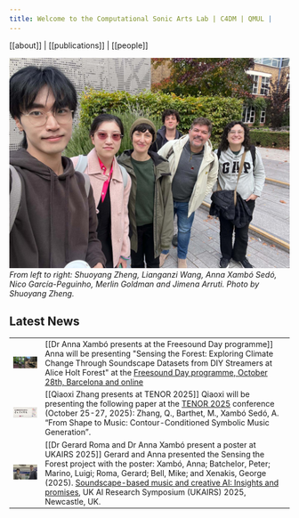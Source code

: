 ```yaml
---
title: Welcome to the Computational Sonic Arts Lab | C4DM | QMUL |
---
```


[[about]] | [[publications]] | [[people]] 

![](img/C4DM-CSAL-20251016-photo-by-Shuoyang-Zheng.jpg)
*From left to right: Shuoyang Zheng, Lianganzi Wang, Anna Xambó Sedó, Nico García-Peguinho, Merlin Goldman and Jimena Arruti. Photo by Shuoyang Zheng.*
## Latest News

|                                                                                    |                                                                                                                                                                                                                                                                                                                                                                                                                                                                                                               |
| ---------------------------------------------------------------------------------- | ------------------------------------------------------------------------------------------------------------------------------------------------------------------------------------------------------------------------------------------------------------------------------------------------------------------------------------------------------------------------------------------------------------------------------------------------------------------------------------------------------------- |
| <img src="img/streamers.jpg" width="350" />                                        | [[Dr Anna Xambó presents at the Freesound Day programme]] Anna will be presenting "Sensing the Forest: Exploring Climate Change Through Soundscape Datasets from DIY Streamers at Alice Holt Forest" at the [Freesound Day programme, October 28th, Barcelona and online](https://blog.freesound.org/?p=2290)                                                                                                                                                                                                 |
| <img src="img/tenor2025.jpg" width="350" />                                        | [[Qiaoxi Zhang presents at TENOR 2025]] Qiaoxi will be presenting the following paper at the [TENOR 2025](https://zhuanti.ccom.edu.cn/tenorbjen/index.htm) conference (October 25-27, 2025): Zhang, Q., Barthet, M., Xambó Sedó, A. “From Shape to Music: Contour-Conditioned Symbolic Music Generation”.                                                                                                                                                                                                    |
| <img src="img/20250909_UKAIRS_StF_project_AnnaXambo_GerardRoma.jpg" width="350" /> | [[Dr Gerard Roma and Dr Anna Xambó present a poster at UKAIRS 2025]] Gerard and Anna presented the Sensing the Forest project with the poster: Xambó, Anna; Batchelor, Peter; Marino, Luigi; Roma, Gerard; Bell, Mike; and Xenakis, George (2025). [Soundscape-based music and creative AI: Insights and promises](https://qmro.qmul.ac.uk/xmlui/bitstream/handle/123456789/110219/Xambo%20Soundscape-based%20music%202025%20Accepted.pdf?sequence=2), UK AI Research Symposium (UKAIRS) 2025, Newcastle, UK. |
